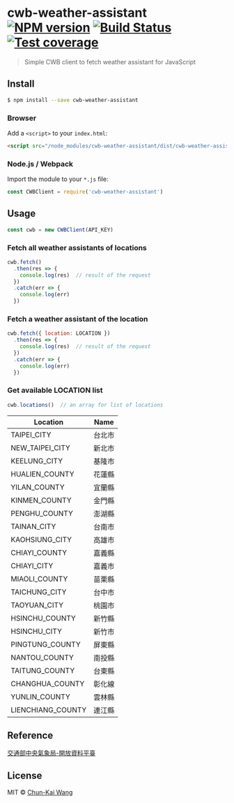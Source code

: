 # cwb-weather-assistant [![NPM version][npm-image]][npm-url] [![Build Status][travis-image]][travis-url] [![Test coverage][codecov-image]][codecov-url]

> Simple CWB client to fetch weather assistant for JavaScript

## Install

```sh
$ npm install --save cwb-weather-assistant
```

### Browser

Add a `<script>` to your `index.html`:

```html
<script src="/node_modules/cwb-weather-assistant/dist/cwb-weather-assistant.min.js"></script>
```

### Node.js / Webpack

Import the module to your `*.js` file:

```js
const CWBClient = require('cwb-weather-assistant')
```

## Usage

```js
const cwb = new CWBClient(API_KEY)
```

### Fetch all weather assistants of locations

```js
cwb.fetch()
  .then(res => {
    console.log(res)  // result of the request
  })
  .catch(err => {
    console.log(err)
  })
```

### Fetch a weather assistant of the location

```js
cwb.fetch({ location: LOCATION })
  .then(res => {
    console.log(res)  // result of the request
  })
  .catch(err => {
    console.log(err)
  })

```

### Get available LOCATION list

```js
cwb.locations()  // an array for list of locations
```

| Location           | Name  |
| ------------------ |:-----:|
| TAIPEI_CITY        | 台北市 |
| NEW_TAIPEI_CITY    | 新北市 |
| KEELUNG_CITY       | 基隆市 |
| HUALIEN_COUNTY     | 花蓮縣 |
| YILAN_COUNTY       | 宜蘭縣 |
| KINMEN_COUNTY      | 金門縣 |
| PENGHU_COUNTY      | 澎湖縣 |
| TAINAN_CITY        | 台南市 |
| KAOHSIUNG_CITY     | 高雄市 |
| CHIAYI_COUNTY      | 嘉義縣 |
| CHIAYI_CITY        | 嘉義市 |
| MIAOLI_COUNTY      | 苗栗縣 |
| TAICHUNG_CITY      | 台中市 |
| TAOYUAN_CITY       | 桃園市 |
| HSINCHU_COUNTY     | 新竹縣 |
| HSINCHU_CITY       | 新竹市 |
| PINGTUNG_COUNTY    | 屏東縣 |
| NANTOU_COUNTY      | 南投縣 |
| TAITUNG_COUNTY     | 台東縣 |
| CHANGHUA_COUNTY    | 彰化線 |
| YUNLIN_COUNTY      | 雲林縣 |
| LIENCHIANG_COUNTY  | 連江縣 |

## Reference

[交通部中央氣象局-開放資料平臺](http://opendata.cwb.gov.tw)

## License

MIT © [Chun-Kai Wang](https://github.com/chunkai1312)

[npm-image]: https://img.shields.io/npm/v/cwb-weather-assistant.svg
[npm-url]: https://npmjs.org/package/cwb-weather-assistant
[travis-image]: https://travis-ci.org/chunkai1312/cwb-weather-assistant.svg?branch=master
[travis-url]: https://travis-ci.org/chunkai1312/cwb-weather-assistant
[codecov-image]: https://codecov.io/gh/chunkai1312/cwb-weather-assistant/branch/master/graph/badge.svg
[codecov-url]: https://codecov.io/gh/chunkai1312/cwb-weather-assistant
